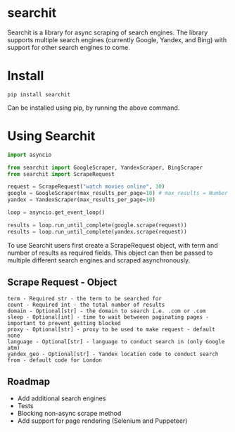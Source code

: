 # searchit
Searchit is a library for async scraping of search engines. The library supports multiple search engines 
(currently Google, Yandex, and Bing) with support for other search engines to come.

# Install
```
pip install searchit
```
Can be installed using pip, by running the above command.

# Using Searchit
```python
import asyncio

from searchit import GoogleScraper, YandexScraper, BingScraper
from searchit import ScrapeRequest

request = ScrapeRequest("watch movies online", 30)
google = GoogleScraper(max_results_per_page=10) # max_results = Number of results per page
yandex = YandexScraper(max_results_per_page=10)

loop = asyncio.get_event_loop()

results = loop.run_until_complete(google.scrape(request))
results = loop.run_until_complete(yandex.scrape(request))
```
To use Searchit users first create a ScrapeRequest object, with term and number of results as required fields. 
This object can then be passed to multiple different search engines and scraped asynchronously.

## Scrape Request - Object
```
term - Required str - the term to be searched for
count - Required int - the total number of results
domain - Optional[str] - the domain to search i.e. .com or .com
sleep - Optional[int] - time to wait betweeen paginating pages - important to prevent getting blocked
proxy - Optional[str] - proxy to be used to make request - default none
language - Optional[str] - language to conduct search in (only Google atm)
yandex_geo - Optional[str] - Yandex location code to conduct search from - default code for London
```

## Roadmap
* Add additional search engines
* Tests
* Blocking non-async scrape method
* Add support for page rendering (Selenium and Puppeteer)